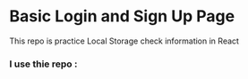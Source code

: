 <h1> Basic Login and Sign Up Page </h1>

<p> This repo is practice Local Storage check information in React</p>

<h3>I use thie repo :</h3>
